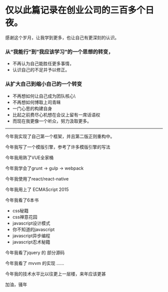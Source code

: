 # 仅以此篇记录在创业公司的三百多个日夜。

感谢这个岁月，让我学到更多，也让自己有更深刻的认识。

### 从“我能行”到”我应该学习”的一个思想的转变，

  - 不再认为自己能胜任更多事情，
  - 认识自己的不足并予以修正。

### 从扩大自己到缩小自己的一个转变

  - 不再想如何让自己成为团队核心\
  - 不再想如何博取上司青睐
  - 一门心思的构建自身
  - 比起之前费尽心机想在会议上留有一席话语权
  - 而现在我更像一个听众，努力汲取更多。

---

今年我实现了自己第一个框架，并且第二版正则重构中。

今年我写了一个模版引擎，参考了许多模版引擎的写法

今年我用熟了VUE全家桶

今年我学会了grunt -> gulp -> webpack

今年我使用了react/react-native

今年我用上了 ECMAScript 2015

今年我看了6本书
  - css秘籍
  - css禅意花园
  - javascript设计模式
  - 你不知道的javascript
  - javascript异步编程
  - javascript忍术秘籍

今年我看了jquery 的 部分源码

今年我看了 mvvm 的实现
……

今年我的技术水平比以往更上一层楼，来年应该更甚

加油，骚年
